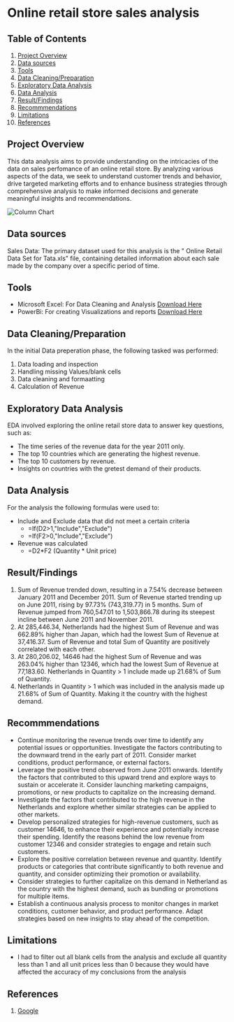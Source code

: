 # Online retail store sales analysis

## Table of Contents
1. [Project Overview](#project-overview)
2. [Data sources](#data-sources)
3. [Tools](#tools)
4. [Data Cleaning/Preparation](#data-cleaningpreparation)
5. [Exploratory Data Analysis](#exploratory-data-analysis)
6. [Data Analysis](#data-analysis)
7. [Result/Findings](#resultfindings)
8. [Recommmendations](#recommmendations)
9. [Limitations](#limitations)
10. [References](#references)



## Project Overview

This data analysis aims to provide understanding on the intricacies of the data on sales perfomance of an online retail store. By analyzing various aspects of the data, we seek to understand customer trends and behavior, drive targeted marketing efforts and to enhance business strategies through comprehensive analysis to make informed decisions and generate meaningful insights and recommendations.

![Column Chart](https://github.com/trustebunu/online-store-analysis/assets/112251584/d8afafe2-9be9-457a-8681-97e3d844965a)


## Data sources

Sales Data: The primary dataset used for this analysis is the " Online Retail Data Set for Tata.xls" file, containing detailed information about each sale made by the company over a specific period of time.

## Tools

- Microsoft Excel: For Data Cleaning and Analysis [Download Here](https://www.microsoft.com/en-us/microsoft-365/excel?ocid=ORSEARCH_Bing)
- PowerBi: For creating Visualizations and reports [Download Here](https://powerbi.microsoft.com/en-us/downloads/)

## Data Cleaning/Preparation

In the initial Data preperation phase, the following tasked was performed:
1. Data loading and inspection
2. Handling missing Values/blank cells
3. Data cleaning and formaatting
4. Calculation of Revenue
   
## Exploratory Data Analysis
EDA involved exploring the online retail store data to answer key questions, such as:
- The time series of the revenue data for the year 2011 only.
- The top 10 countries which are generating the highest revenue.
- The top 10 customers by revenue.
- Insights on countries with the gretest demand of their products.
  
## Data Analysis
For the analysis the following formulas were used to:
- Include and Exclude data that did not meet a certain criteria
  - =If(D2>1,"Include","Exclude") 
  - =If(F2>0,"Include","Exclude")
- Revenue was calculated
  - =D2*F2 (Quantity * Unit price)
    
## Result/Findings
1. Sum of Revenue trended down, resulting in a 7.54% decrease between January 2011 and December 2011.﻿ Sum of Revenue started trending up on June 2011, rising by 97.73% (743,319.77) in 5 months. Sum of Revenue jumped from 760,547.01 to 1,503,866.78 during its steepest incline between June 2011 and November 2011.
2. At 285,446.34, Netherlands had the highest Sum of Revenue and was 662.89% higher than Japan, which had the lowest Sum of Revenue at 37,416.37. ﻿Sum of Revenue and total Sum of Quantity are positively correlated with each other.
3. At 280,206.02, 14646 had the highest Sum of Revenue and was 263.04% higher than 12346, which had the lowest Sum of Revenue at 77,183.60. Netherlands in Quantity > 1 include made up 21.68% of Sum of Quantity.
4. Netherlands in Quantity > 1 which was included in the analysis made up 21.68% of Sum of Quantity.﻿ Making it the country with the highest demand.
   
## Recommmendations
- Continue monitoring the revenue trends over time to identify any potential issues or opportunities. Investigate the factors contributing to the downward trend in the early part of 2011. Consider market conditions, product performance, or external factors.
- Leverage the positive trend observed from June 2011 onwards. Identify the factors that contributed to this upward trend and explore ways to sustain or accelerate it. Consider launching marketing campaigns, promotions, or new products to capitalize on the increasing demand.
- Investigate the factors that contributed to the high revenue in the Netherlands and explore whether similar strategies can be applied to other markets.
- Develop personalized strategies for high-revenue customers, such as customer 14646, to enhance their experience and potentially increase their spending. Identify the reasons behind the low revenue from customer 12346 and consider strategies to engage and retain such customers.
- Explore the positive correlation between revenue and quantity. Identify products or categories that contribute significantly to both revenue and quantity, and consider optimizing their promotion or availability.
- Consider strategies to further capitalize on this demand in Netherland as the country with the highest demand, such as bundling or promotions for multiple items.
- Establish a continuous analysis process to monitor changes in market conditions, customer behavior, and product performance. Adapt strategies based on new insights to stay ahead of the competition.

## Limitations
- I had to filter out all blank cells from the analysis and exclude all quantity less than 1 and all unit prices less than 0 because they would have affected the accuracy of my conclusions from the analysis
  
## References
1. [Google](https://www.google.com)

